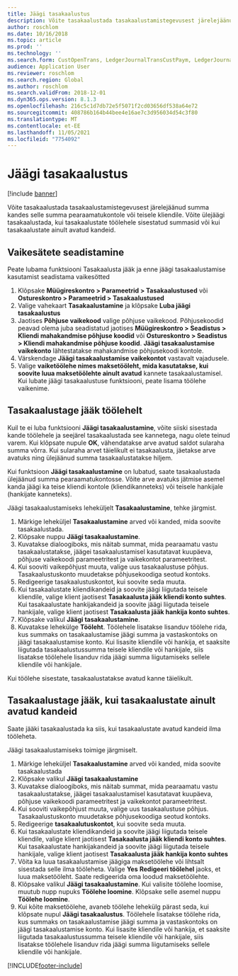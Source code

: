 ```yaml
---
title: Jäägi tasakaalustus
description: Võite tasakaalustada tasakaalustamistegevusest järelejäänud summa kandes selle summa pearaamatukontole.
author: roschlom
ms.date: 10/16/2018
ms.topic: article
ms.prod: ''
ms.technology: ''
ms.search.form: CustOpenTrans, LedgerJournalTransCustPaym, LedgerJournalTransVendPaym, VendOpenTrans
audience: Application User
ms.reviewer: roschlom
ms.search.region: Global
ms.author: roschlom
ms.search.validFrom: 2018-12-01
ms.dyn365.ops.version: 8.1.3
ms.openlocfilehash: 216c5c1d7db72e5f5071f2cd03656df538a64e72
ms.sourcegitcommit: 408786b164b44bee4e16ae7c3d956034d54c3f80
ms.translationtype: MT
ms.contentlocale: et-EE
ms.lasthandoff: 11/05/2021
ms.locfileid: "7754092"
---
```

# <a name="settle-remainder"></a>Jäägi tasakaalustus

[!include [banner](../includes/banner.md)]

Võite tasakaalustada tasakaalustamistegevusest järelejäänud summa kandes selle summa pearaamatukontole või teisele kliendile. Võite ülejäägi tasakaalustada, kui tasakaalustate töölehele sisestatud summasid või kui tasakaalustate ainult avatud kandeid.

## <a name="setting-up-defaults"></a>Vaikesätete seadistamine 
Peate lubama funktsiooni Tasakaalusta jääk ja enne jäägi tasakaalustamise kasutamist seadistama vaikesötted

1)  Klõpsake **Müügireskontro > Parameetrid > Tasakaalustused** või **Ostureskontro > Parameetrid > Tasakaalustused**
2)  Valige vahekaart **Tasakaalustamine** ja klõpsake **Luba jäägi tasakaalustus**
3)  Jaotises **Põhjuse vaikekood** valige põhjuse vaikekood. Põhjusekoodid peavad olema juba seadistatud jaotises **Müügireskontro > Seadistus > Kliendi mahakandmise põhjuse koodid** või **Ostureskontro > Seadistus > Kliendi mahakandmise põhjuse koodid**. **Jäägi tasakaalustamise vaikekonto** lähtestatakse mahakandmise põhjusekoodi kontole.
3)  Värskendage **Jäägi tasakaalustamise vaikekontot** vastavalt vajadusele.
4)  Valige **vaiketöölehe nimes maksetööleht, mida kasutatakse, kui soovite luua maksetöölehte ainult avatud** kannete tasakaalustamisel. Kui lubate jäägi tasakaalustuse funktsiooni, peate lisama töölehe vaikenime.

## <a name="settle-remainder-from-a-journal"></a>Tasakaalustage jääk töölehelt
Kuil te ei luba funktsiooni **Jäägi tasakaalustamine**, võite siiski sisestada kande töölehele ja seejärel tasakaalustada see kannetega, nagu olete teinud varem. Kui klõpsate nupule **OK**, vähendatakse arve avatud saldot sularaha summa võrra. Kui sularaha arvet täielikult ei tasakaalusta, jäetakse arve avatuks ning ülejäänud summa tasakaalustatakse hiljem.

Kui funktsioon **Jäägi tasakaalustamine** on lubatud, saate tasakaalustada ülejäänud summa pearaamatukontosse. Võite arve avatuks jätmise asemel kanda jäägi ka teise kliendi kontole (kliendikanneteks) või teisele hankijale (hankijate kanneteks). 

Jäägi tasakaalustamiseks leheküljelt **Tasakaalustamine**, tehke järgmist.

1)  Märkige leheküljel **Tasakaalustamine** arved või kanded, mida soovite tasakaalustada.
2)  Klõpsake nuppu **Jäägi tasakaalustamine**.
3)  Kuvatakse dialoogiboks, mis näitab summat, mida pearaamatu vastu tasakaalustatakse, jäägei tasakaalustamisel kasutatavat kuupäeva, põhjuse vaikekoodi parameetritest ja vaikekontot parameetritest. 
4)  Kui sooviti vaikepõhjust muuta, valige uus tasakaalustuse põhjus. Tasakaalustuskonto muudetakse põhjusekoodiga seotud kontoks.
5)  Redigeerige tasakaalustuskontot, kui soovite seda muuta.
6)  Kui tasakaalustate kliendikandeid ja soovite jäägi liigutada teisele kliendile, valige klient jaotisest **Tasakaalusta jääk kliendi konto suhtes**. Kui tasakaalustate hankijakandeid ja soovite jäägi liigutada teisele hankijale, valige klient jaotisest **Tasakaalusta jääk hankija konto suhtes**.
6)  Klõpsake valikul **Jäägi tasakaalustamine**.
7)  Kuvatakse lehekülge **Tööleht**. Töölehele lisatakse lisanduv töölehe rida, kus summaks on tasakaalustamise jäägi summa ja vastaskontoks on jäägi tasakaalustamise konto. Kui lisasite kliendile või hankija, et saaksite liigutada tasakaalustussumma teisele kliendile või hankijale, siis lisatakse töölehele lisanduv rida jäägi summa liigutamiseks sellele kliendile või hankijale.

Kui töölehe sisestate, tasakaalustatakse avatud kanne täielikult. 

## <a name="settle-remainder-when-you-are-only-settling-open-transactions"></a>Tasakaalustage jääk, kui tasakaalustate ainult avatud kandeid
Saate jääki tasakaalustada ka siis, kui tasakaalustate avatud kandeid ilma tööleheta.

Jäägi tasakaalustamiseks toimige järgmiselt.

1)  Märkige leheküljel **Tasakaalustamine** arved või kanded, mida soovite tasakaalustada
2)  Klõpsake valikul **Jäägi tasakaalustamine**
3)  Kuvatakse dialoogiboks, mis näitab summat, mida pearaamatu vastu tasakaalustatakse, jäägei tasakaalustamisel kasutatavat kuupäeva, põhjuse vaikekoodi parameetritest ja vaikekontot parameetritest. 
4)  Kui sooviti vaikepõhjust muuta, valige uus tasakaalustuse põhjus. Tasakaalustuskonto muudetakse põhjusekoodiga seotud kontoks.
5)  Redigeerige **tasakaalutuskontot**, kui soovite seda muuta.
6)  Kui tasakaalustate kliendikandeid ja soovite jäägi liigutada teisele kliendile, valige klient jaotisest **Tasakaalusta jääk kliendi konto suhtes**. Kui tasakaalustate hankijakandeid ja soovite jäägi liigutada teisele hankijale, valige klient jaotisest **Tasakaalusta jääk hankija konto suhtes**
7)  Võita ka luua tasakaalustamise jäägiga maksetöölehe või lihtsalt sisestada selle ilma tööleheta. Valige **Yes** **Redigeeri töölehel** jaoks, et luua maksetööleht. Saate redigeerida oma loodud maksetöölehte.
8)  Klõpsake valikul **Jäägi tasakaalustamine**. Kui valisite töölehe loomise, muutub nupp nupuks **Töölehe loomine**. Klõpsake selle asemel nuppu **Töölehe loomine**.
9)  Kui kõite maksetöölehe, avaneb töölehe lehekülg pärast seda, kui klõpsate nupul **Jäägi tasakaalustus**. Töölehele lisatakse töölehe rida, kus summaks on tasakaalustamise jäägi summa ja vastaskontoks on jäägi tasakaalustamise konto. Kui lisasite kliendile või hankija, et saaksite liigutada tasakaalustussumma teisele kliendile või hankijale, siis lisatakse töölehele lisanduv rida jäägi summa liigutamiseks sellele kliendile või hankijale.


[!INCLUDE[footer-include](../../includes/footer-banner.md)]
